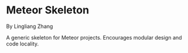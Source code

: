 Meteor Skeleton
===============

By Lingliang Zhang

A generic skeleton for Meteor projects. Encourages modular
design and code locality.
